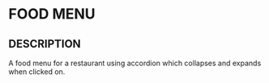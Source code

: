 # FOOD MENU
## DESCRIPTION
A food menu for a restaurant using accordion which collapses and expands when clicked on.
